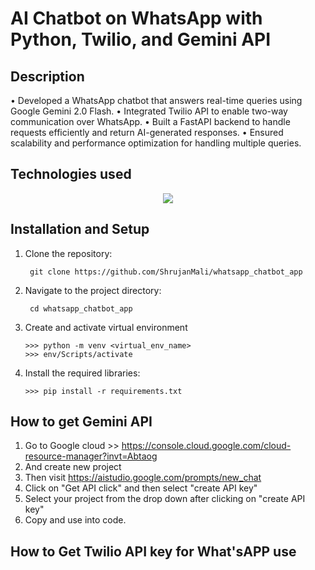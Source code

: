 # AI Chatbot on WhatsApp with Python, Twilio, and Gemini API


## Description

• Developed a WhatsApp chatbot that answers real-time queries using Google Gemini 2.0 Flash.
• Integrated Twilio API to enable two-way communication over WhatsApp.
• Built a FastAPI backend to handle requests efficiently and return AI-generated responses.
• Ensured scalability and performance optimization for handling multiple queries.

## Technologies used
<p align="center">
  <a href="https://skillicons.dev">
    <img src="https://skillicons.dev/icons?i=python,fastapi,postgresql,gcp,git" />
  </a>
</p>

## Installation and Setup

1. Clone the repository:

        git clone https://github.com/ShrujanMali/whatsapp_chatbot_app

2. Navigate to the project directory:

        cd whatsapp_chatbot_app

3. Create and activate virtual environment

       >>> python -m venv <virtual_env_name>
       >>> env/Scripts/activate

4. Install the required libraries:

       >>> pip install -r requirements.txt

## How to get Gemini API
1. Go to Google cloud >> https://console.cloud.google.com/cloud-resource-manager?invt=Abtaog
2. And create new project
3. Then visit https://aistudio.google.com/prompts/new_chat
4. Click on "Get API click" and then select "create API key"
5. Select your project from the drop down after clicking on "create API key"
6. Copy and use into code.

## How to Get Twilio API key for What'sAPP use



